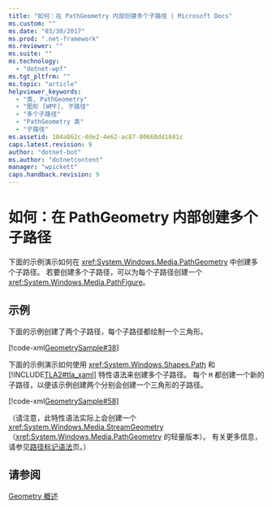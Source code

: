 ```yaml
---
title: "如何：在 PathGeometry 内部创建多个子路径 | Microsoft Docs"
ms.custom: ""
ms.date: "03/30/2017"
ms.prod: ".net-framework"
ms.reviewer: ""
ms.suite: ""
ms.technology: 
  - "dotnet-wpf"
ms.tgt_pltfrm: ""
ms.topic: "article"
helpviewer_keywords: 
  - "类, PathGeometry"
  - "图形 [WPF], 子路径"
  - "多个子路径"
  - "PathGeometry 类"
  - "子路径"
ms.assetid: 104a862c-dde2-4e62-ac87-80660dd1681c
caps.latest.revision: 9
author: "dotnet-bot"
ms.author: "dotnetcontent"
manager: "wpickett"
caps.handback.revision: 9
---
```

# 如何：在 PathGeometry 内部创建多个子路径
下面的示例演示如何在 <xref:System.Windows.Media.PathGeometry> 中创建多个子路径。  若要创建多个子路径，可以为每个子路径创建一个 <xref:System.Windows.Media.PathFigure>。  
  
## 示例  
 下面的示例创建了两个子路径，每个子路径都绘制一个三角形。  
  
 [!code-xml[GeometrySample#38](../../../../samples/snippets/csharp/VS_Snippets_Wpf/GeometrySample/CS/pathgeometryexample.xaml#38)]  
  
 下面的示例演示如何使用 <xref:System.Windows.Shapes.Path> 和 [!INCLUDE[TLA2#tla_xaml](../../../../includes/tla2sharptla-xaml-md.md)] 特性语法来创建多个子路径。  每个 `M` 都创建一个新的子路径，以便该示例创建两个分别会创建一个三角形的子路径。  
  
 [!code-xml[GeometrySample#58](../../../../samples/snippets/csharp/VS_Snippets_Wpf/GeometrySample/CS/geometryattributesyntaxexample.xaml#58)]  
  
 （请注意，此特性语法实际上会创建一个 <xref:System.Windows.Media.StreamGeometry>（<xref:System.Windows.Media.PathGeometry> 的轻量版本）。  有关更多信息，请参见[路径标记语法](../../../../docs/framework/wpf/graphics-multimedia/path-markup-syntax.md)页。）  
  
## 请参阅  
 [Geometry 概述](../../../../docs/framework/wpf/graphics-multimedia/geometry-overview.md)
